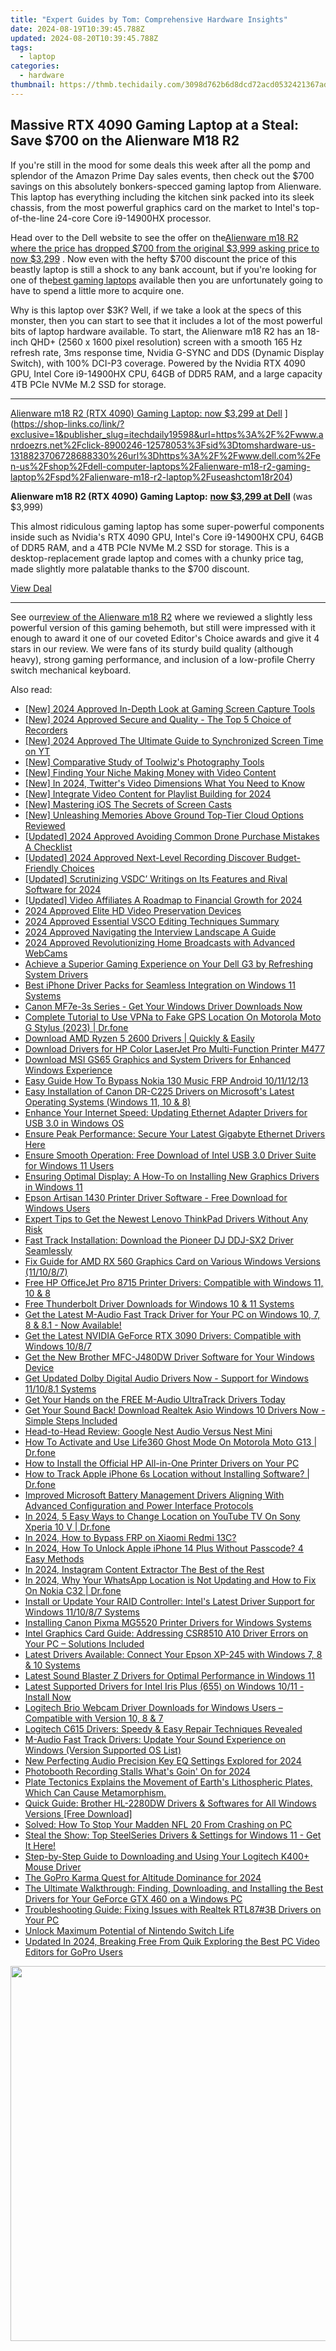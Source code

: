```yaml
---
title: "Expert Guides by Tom: Comprehensive Hardware Insights"
date: 2024-08-19T10:39:45.788Z
updated: 2024-08-20T10:39:45.788Z
tags:
  - laptop
categories:
  - hardware
thumbnail: https://thmb.techidaily.com/3098d762b6d8dcd72acd0532421367ade2e95fba7b5406862c612e4d87ad3713.png
---
```


## Massive RTX 4090 Gaming Laptop at a Steal: Save $700 on the Alienware M18 R2

If you're still in the mood for some deals this week after all the pomp and splendor of the Amazon Prime Day sales events, then check out the $700 savings on this absolutely bonkers-specced gaming laptop from Alienware. This laptop has everything including the kitchen sink packed into its sleek chassis, from the most powerful graphics card on the market to Intel's top-of-the-line 24-core Core i9-14900HX processor.

 Head over to the Dell website to see the offer on the[Alienware m18 R2 where the price has dropped $700 from the original $3,999 asking price to now $3,299](https://shop-links.co/link/?exclusive=1&publisher_slug=itechdaily19598&url=https%3A%2F%2Fwww.anrdoezrs.net%2Fclick-8900246-12578053%3Fsid%3Dtomshardware-us-9689402708627119496%26url%3Dhttps%3A%2F%2Fwww.dell.com%2Fen-us%2Fshop%2Fdell-computer-laptops%2Falienware-m18-r2-gaming-laptop%2Fspd%2Falienware-m18-r2-laptop%2Fuseashctom18r204) . Now even with the hefty $700 discount the price of this beastly laptop is still a shock to any bank account, but if you're looking for one of the[best gaming laptops](https://tools.techidaily.com) available then you are unfortunately going to have to spend a little more to acquire one.

 Why is this laptop over $3K? Well, if we take a look at the specs of this monster, then you can start to see that it includes a lot of the most powerful bits of laptop hardware available. To start, the Alienware m18 R2 has an 18-inch QHD+ (2560 x 1600 pixel resolution) screen with a smooth 165 Hz refresh rate, 3ms response time, Nvidia G-SYNC and DDS (Dynamic Display Switch), with 100% DCI-P3 coverage. Powered by the Nvidia RTX 4090 GPU, Intel Core i9-14900HX CPU, 64GB of DDR5 RAM, and a large capacity 4TB PCIe NVMe M.2 SSD for storage.

---

[Alienware m18 R2 (RTX 4090) Gaming Laptop: now $3,299 at Dell](https://cdn.mos.cms.futurecdn.net/xywfs6xvogH7esZQiGZa6L-200-100.png "Alienware m18 R2 (RTX 4090) Gaming Laptop: now $3,299 at Dell") ](https://shop-links.co/link/?exclusive=1&publisher_slug=itechdaily19598&url=https%3A%2F%2Fwww.anrdoezrs.net%2Fclick-8900246-12578053%3Fsid%3Dtomshardware-us-1318823706728688330%26url%3Dhttps%3A%2F%2Fwww.dell.com%2Fen-us%2Fshop%2Fdell-computer-laptops%2Falienware-m18-r2-gaming-laptop%2Fspd%2Falienware-m18-r2-laptop%2Fuseashctom18r204)

**Alienware m18 R2 (RTX 4090) Gaming Laptop:** [**now $3,299 at Dell**](https://shop-links.co/link/?exclusive=1&publisher_slug=itechdaily19598&url=https%3A%2F%2Fwww.anrdoezrs.net%2Fclick-8900246-12578053%3Fsid%3Dtomshardware-us-9739848733138620684%26url%3Dhttps%3A%2F%2Fwww.dell.com%2Fen-us%2Fshop%2Fdell-computer-laptops%2Falienware-m18-r2-gaming-laptop%2Fspd%2Falienware-m18-r2-laptop%2Fuseashctom18r204) (was $3,999)  
  
 This almost ridiculous gaming laptop has some super-powerful components inside such as Nvidia's RTX 4090 GPU, Intel's Core i9-14900HX CPU, 64GB of DDR5 RAM, and a 4TB PCIe NVMe M.2 SSD for storage. This is a desktop-replacement grade laptop and comes with a chunky price tag, made slightly more palatable thanks to the $700 discount.  

[View Deal](https://shop-links.co/link/?exclusive=1&publisher_slug=itechdaily19598&url=https%3A%2F%2Fwww.anrdoezrs.net%2Fclick-8900246-12578053%3Fsid%3Dtomshardware-us-1318823706728688330%26url%3Dhttps%3A%2F%2Fwww.dell.com%2Fen-us%2Fshop%2Fdell-computer-laptops%2Falienware-m18-r2-gaming-laptop%2Fspd%2Falienware-m18-r2-laptop%2Fuseashctom18r204)

---

 See our[review of the Alienware m18 R2](https://tools.techidaily.com) where we reviewed a slightly less powerful version of this gaming behemoth, but still were impressed with it enough to award it one of our coveted Editor's Choice awards and give it 4 stars in our review. We were fans of its sturdy build quality (although heavy), strong gaming performance, and inclusion of a low-profile Cherry switch mechanical keyboard.

<ins class="adsbygoogle"
     style="display:block"
     data-ad-format="autorelaxed"
     data-ad-client="ca-pub-7571918770474297"
     data-ad-slot="1223367746"></ins>



<ins class="adsbygoogle"
     style="display:block"
     data-ad-client="ca-pub-7571918770474297"
     data-ad-slot="8358498916"
     data-ad-format="auto"
     data-full-width-responsive="true"></ins>

<span class="atpl-alsoreadstyle">Also read:</span>
<div><ul>
<li><a href="https://screen-activity-recording.techidaily.com/new-2024-approved-in-depth-look-at-gaming-screen-capture-tools/"><u>[New] 2024 Approved  In-Depth Look at Gaming Screen Capture Tools</u></a></li>
<li><a href="https://screen-video-capture.techidaily.com/new-2024-approved-secure-and-quality-the-top-5-choice-of-recorders/"><u>[New] 2024 Approved  Secure and Quality - The Top 5 Choice of Recorders</u></a></li>
<li><a href="https://youtube-tips.techidaily.com/024-approved-the-ultimate-guide-to-synchronized-screen-time-on-yt/"><u>[New] 2024 Approved  The Ultimate Guide to Synchronized Screen Time on YT</u></a></li>
<li><a href="https://extra-resources.techidaily.com/new-comparative-study-of-toolwizs-photography-tools/"><u>[New] Comparative Study of Toolwiz's Photography Tools</u></a></li>
<li><a href="https://youtube-webster.techidaily.com/inding-your-niche-making-money-with-video-content/"><u>[New] Finding Your Niche  Making Money with Video Content</u></a></li>
<li><a href="https://twitter-videos.techidaily.com/new-in-2024-twitters-video-dimensions-what-you-need-to-know/"><u>[New] In 2024, Twitter's Video Dimensions  What You Need to Know</u></a></li>
<li><a href="https://fox-http.techidaily.com/new-integrate-video-content-for-playlist-building-for-2024/"><u>[New] Integrate Video Content for Playlist Building for 2024</u></a></li>
<li><a href="https://screen-recording.techidaily.com/new-mastering-ios-the-secrets-of-screen-casts/"><u>[New] Mastering iOS  The Secrets of Screen Casts</u></a></li>
<li><a href="https://some-skills.techidaily.com/new-unleashing-memories-above-ground-top-tier-cloud-options-reviewed/"><u>[New] Unleashing Memories Above Ground  Top-Tier Cloud Options Reviewed</u></a></li>
<li><a href="https://fox-direct.techidaily.com/updated-2024-approved-avoiding-common-drone-purchase-mistakes-a-checklist/"><u>[Updated] 2024 Approved  Avoiding Common Drone Purchase Mistakes  A Checklist</u></a></li>
<li><a href="https://screen-video-capture.techidaily.com/updated-2024-approved-next-level-recording-discover-budget-friendly-choices/"><u>[Updated] 2024 Approved  Next-Level Recording  Discover Budget-Friendly Choices</u></a></li>
<li><a href="https://video-capture.techidaily.com/updated-scrutinizing-vsdc-writings-on-its-features-and-rival-software-for-2024/"><u>[Updated] Scrutinizing VSDC’ Writings on Its Features and Rival Software for 2024</u></a></li>
<li><a href="https://youtube-blog.techidaily.com/ed-video-affiliates-a-roadmap-to-financial-growth-for-2024/"><u>[Updated] Video Affiliates  A Roadmap to Financial Growth for 2024</u></a></li>
<li><a href="https://screen-recording.techidaily.com/2024-approved-elite-hd-video-preservation-devices/"><u>2024 Approved  Elite HD Video Preservation Devices</u></a></li>
<li><a href="https://vp-tips.techidaily.com/2024-approved-essential-vsco-editing-techniques-summary/"><u>2024 Approved  Essential VSCO Editing Techniques Summary</u></a></li>
<li><a href="https://fox-access.techidaily.com/2024-approved-navigating-the-interview-landscape-a-guide/"><u>2024 Approved  Navigating the Interview Landscape  A Guide</u></a></li>
<li><a href="https://remote-screen-capture.techidaily.com/2024-approved-revolutionizing-home-broadcasts-with-advanced-webcams/"><u>2024 Approved  Revolutionizing Home Broadcasts with Advanced WebCams</u></a></li>
<li><a href="https://hardware-help.techidaily.com/achieve-a-superior-gaming-experience-on-your-dell-g3-by-refreshing-system-drivers/"><u>Achieve a Superior Gaming Experience on Your Dell G3 by Refreshing System Drivers</u></a></li>
<li><a href="https://hardware-help.techidaily.com/best-iphone-driver-packs-for-seamless-integration-on-windows-11-systems/"><u>Best iPhone Driver Packs for Seamless Integration on Windows 11 Systems</u></a></li>
<li><a href="https://hardware-help.techidaily.com/canon-mf7e-3s-series-get-your-windows-driver-downloads-now/"><u>Canon MF7e-3s Series - Get Your Windows Driver Downloads Now</u></a></li>
<li><a href="https://fake-location.techidaily.com/complete-tutorial-to-use-vpna-to-fake-gps-location-on-motorola-moto-g-stylus-2023-drfone-by-drfone-virtual-android/"><u>Complete Tutorial to Use VPNa to Fake GPS Location On Motorola Moto G Stylus (2023) | Dr.fone</u></a></li>
<li><a href="https://hardware-help.techidaily.com/download-amd-ryzen-5-2600-drivers-quickly-and-easily/"><u>Download AMD Ryzen 5 2600 Drivers | Quickly & Easily</u></a></li>
<li><a href="https://hardware-help.techidaily.com/download-drivers-for-hp-color-laserjet-pro-multi-function-printer-m477/"><u>Download Drivers for HP Color LaserJet Pro Multi-Function Printer M477</u></a></li>
<li><a href="https://hardware-help.techidaily.com/download-msi-gs65-graphics-and-system-drivers-for-enhanced-windows-experience/"><u>Download MSI GS65 Graphics and System Drivers for Enhanced Windows Experience</u></a></li>
<li><a href="https://android-frp.techidaily.com/easy-guide-how-to-bypass-nokia-130-music-frp-android-10111213-by-drfone-android/"><u>Easy Guide How To Bypass Nokia 130 Music FRP Android 10/11/12/13</u></a></li>
<li><a href="https://hardware-help.techidaily.com/easy-installation-of-canon-dr-c225-drivers-on-microsofts-latest-operating-systems-windows-11-10-and-8/"><u>Easy Installation of Canon DR-C225 Drivers on Microsoft's Latest Operating Systems (Windows 11, 10 & 8)</u></a></li>
<li><a href="https://hardware-help.techidaily.com/enhance-your-internet-speed-updating-ethernet-adapter-drivers-for-usb-30-in-windows-os/"><u>Enhance Your Internet Speed: Updating Ethernet Adapter Drivers for USB 3.0 in Windows OS</u></a></li>
<li><a href="https://hardware-help.techidaily.com/ensure-peak-performance-secure-your-latest-gigabyte-ethernet-drivers-here/"><u>Ensure Peak Performance: Secure Your Latest Gigabyte Ethernet Drivers Here</u></a></li>
<li><a href="https://hardware-help.techidaily.com/ensure-smooth-operation-free-download-of-intel-usb-30-driver-suite-for-windows-11-users/"><u>Ensure Smooth Operation: Free Download of Intel USB 3.0 Driver Suite for Windows 11 Users</u></a></li>
<li><a href="https://hardware-help.techidaily.com/ensuring-optimal-display-a-how-to-on-installing-new-graphics-drivers-in-windows-11/"><u>Ensuring Optimal Display: A How-To on Installing New Graphics Drivers in Windows 11</u></a></li>
<li><a href="https://hardware-help.techidaily.com/epson-artisan-1430-printer-driver-software-free-download-for-windows-users/"><u>Epson Artisan 1430 Printer Driver Software - Free Download for Windows Users</u></a></li>
<li><a href="https://hardware-help.techidaily.com/expert-tips-to-get-the-newest-lenovo-thinkpad-drivers-without-any-risk/"><u>Expert Tips to Get the Newest Lenovo ThinkPad Drivers Without Any Risk</u></a></li>
<li><a href="https://hardware-help.techidaily.com/fast-track-installation-download-the-pioneer-dj-ddj-sx2-driver-seamlessly/"><u>Fast Track Installation: Download the Pioneer DJ DDJ-SX2 Driver Seamlessly</u></a></li>
<li><a href="https://hardware-help.techidaily.com/fix-guide-for-amd-rx-560-graphics-card-on-various-windows-versions-111087/"><u>Fix Guide for AMD RX 560 Graphics Card on Various Windows Versions (11/10/8/7)</u></a></li>
<li><a href="https://hardware-help.techidaily.com/free-hp-officejet-pro-8715-printer-drivers-compatible-with-windows-11-10-and-8/"><u>Free HP OfficeJet Pro 8715 Printer Drivers: Compatible with Windows 11, 10 & 8</u></a></li>
<li><a href="https://hardware-help.techidaily.com/free-thunderbolt-driver-downloads-for-windows-10-and-11-systems/"><u>Free Thunderbolt Driver Downloads for Windows 10 & 11 Systems</u></a></li>
<li><a href="https://hardware-help.techidaily.com/get-the-latest-m-audio-fast-track-driver-for-your-pc-on-windows-10-7-8-and-81-now-available/"><u>Get the Latest M-Audio Fast Track Driver for Your PC on Windows 10, 7, 8 & 8.1 - Now Available!</u></a></li>
<li><a href="https://hardware-help.techidaily.com/get-the-latest-nvidia-geforce-rtx-3090-drivers-compatible-with-windows-1087/"><u>Get the Latest NVIDIA GeForce RTX 3090 Drivers: Compatible with Windows 10/8/7</u></a></li>
<li><a href="https://hardware-help.techidaily.com/get-the-new-brother-mfc-j480dw-driver-software-for-your-windows-device/"><u>Get the New Brother MFC-J480DW Driver Software for Your Windows Device</u></a></li>
<li><a href="https://hardware-help.techidaily.com/get-updated-dolby-digital-audio-drivers-now-support-for-windows-111081-systems/"><u>Get Updated Dolby Digital Audio Drivers Now - Support for Windows 11/10/8.1 Systems</u></a></li>
<li><a href="https://hardware-help.techidaily.com/get-your-hands-on-the-free-m-audio-ultratrack-drivers-today/"><u>Get Your Hands on the FREE M-Audio UltraTrack Drivers Today</u></a></li>
<li><a href="https://hardware-help.techidaily.com/get-your-sound-back-download-realtek-asio-windows-10-drivers-now-simple-steps-included/"><u>Get Your Sound Back! Download Realtek Asio Windows 10 Drivers Now - Simple Steps Included</u></a></li>
<li><a href="https://buynow-reviews.techidaily.com/head-to-head-review-google-nest-audio-versus-nest-mini/"><u>Head-to-Head Review: Google Nest Audio Versus Nest Mini</u></a></li>
<li><a href="https://location-social.techidaily.com/how-to-activate-and-use-life360-ghost-mode-on-motorola-moto-g13-drfone-by-drfone-virtual-android/"><u>How To Activate and Use Life360 Ghost Mode On Motorola Moto G13 | Dr.fone</u></a></li>
<li><a href="https://hardware-help.techidaily.com/how-to-install-the-official-hp-all-in-one-printer-drivers-on-your-pc/"><u>How to Install the Official HP All-in-One Printer Drivers on Your PC</u></a></li>
<li><a href="https://ios-location-track.techidaily.com/how-to-track-apple-iphone-6s-location-without-installing-software-drfone-by-drfone-virtual-ios/"><u>How to Track Apple iPhone 6s Location without Installing Software? | Dr.fone</u></a></li>
<li><a href="https://hardware-help.techidaily.com/improved-microsoft-battery-management-drivers-aligning-with-advanced-configuration-and-power-interface-protocols/"><u>Improved Microsoft Battery Management Drivers Aligning With Advanced Configuration and Power Interface Protocols</u></a></li>
<li><a href="https://change-location.techidaily.com/in-2024-5-easy-ways-to-change-location-on-youtube-tv-on-sony-xperia-10-v-drfone-by-drfone-virtual-android/"><u>In 2024, 5 Easy Ways to Change Location on YouTube TV On Sony Xperia 10 V | Dr.fone</u></a></li>
<li><a href="https://bypass-frp.techidaily.com/in-2024-how-to-bypass-frp-on-xiaomi-redmi-13c-by-drfone-android/"><u>In 2024, How to Bypass FRP on Xiaomi Redmi 13C?</u></a></li>
<li><a href="https://ios-unlock.techidaily.com/in-2024-how-to-unlock-apple-iphone-14-plus-without-passcode-4-easy-methods-by-drfone-ios/"><u>In 2024, How To Unlock Apple iPhone 14 Plus Without Passcode? 4 Easy Methods</u></a></li>
<li><a href="https://instagram-clips.techidaily.com/in-2024-instagram-content-extractor-the-best-of-the-rest/"><u>In 2024, Instagram Content Extractor  The Best of the Rest</u></a></li>
<li><a href="https://location-social.techidaily.com/in-2024-why-your-whatsapp-location-is-not-updating-and-how-to-fix-on-nokia-c32-drfone-by-drfone-virtual-android/"><u>In 2024, Why Your WhatsApp Location is Not Updating and How to Fix On Nokia C32 | Dr.fone</u></a></li>
<li><a href="https://driver-download.techidaily.com/install-or-update-your-raid-controller-intels-latest-driver-support-for-windows-111087-systems/"><u>Install or Update Your RAID Controller: Intel's Latest Driver Support for Windows 11/10/8/7 Systems</u></a></li>
<li><a href="https://hardware-help.techidaily.com/installing-canon-pixma-mg5520-printer-drivers-for-windows-systems/"><u>Installing Canon Pixma MG5520 Printer Drivers for Windows Systems</u></a></li>
<li><a href="https://hardware-help.techidaily.com/intel-graphics-card-guide-addressing-csr8510-a10-driver-errors-on-your-pc-solutions-included/"><u>Intel Graphics Card Guide: Addressing CSR8510 A10 Driver Errors on Your PC – Solutions Included</u></a></li>
<li><a href="https://hardware-help.techidaily.com/latest-drivers-available-connect-your-epson-xp-245-with-windows-7-8-and-10-systems/"><u>Latest Drivers Available: Connect Your Epson XP-245 with Windows 7, 8 & 10 Systems</u></a></li>
<li><a href="https://hardware-help.techidaily.com/latest-sound-blaster-z-drivers-for-optimal-performance-in-windows-11/"><u>Latest Sound Blaster Z Drivers for Optimal Performance in Windows 11</u></a></li>
<li><a href="https://hardware-help.techidaily.com/1722969060661-latest-supported-drivers-for-intel-iris-plus-655-on-windows-1011-install-now/"><u>Latest Supported Drivers for Intel Iris Plus (655) on Windows 10/11 - Install Now</u></a></li>
<li><a href="https://hardware-help.techidaily.com/logitech-brio-webcam-driver-downloads-for-windows-users-compatible-with-version-10-8-and-7/"><u>Logitech Brio Webcam Driver Downloads for Windows Users – Compatible with Version 10, 8 & 7</u></a></li>
<li><a href="https://hardware-help.techidaily.com/logitech-c615-drivers-speedy-and-easy-repair-techniques-revealed/"><u>Logitech C615 Drivers: Speedy & Easy Repair Techniques Revealed</u></a></li>
<li><a href="https://hardware-help.techidaily.com/m-audio-fast-track-drivers-update-your-sound-experience-on-windows-version-supported-os-list/"><u>M-Audio Fast Track Drivers: Update Your Sound Experience on Windows (Version Supported OS List)</u></a></li>
<li><a href="https://audio-shaping.techidaily.com/new-perfecting-audio-precision-key-eq-settings-explored-for-2024/"><u>New Perfecting Audio Precision Key EQ Settings Explored for 2024</u></a></li>
<li><a href="https://extra-support.techidaily.com/photobooth-recording-stalls-whats-goin-on-for-2024/"><u>Photobooth Recording Stalls  What's Goin' On for 2024</u></a></li>
<li><a href="https://hardware-help.techidaily.com/plate-tectonics-explains-the-movement-of-earths-lithospheric-plates-which-can-cause-metamorphism/"><u>Plate Tectonics Explains the Movement of Earth's Lithospheric Plates, Which Can Cause Metamorphism.</u></a></li>
<li><a href="https://hardware-help.techidaily.com/quick-guide-brother-hl-2280dw-drivers-and-softwares-for-all-windows-versions-free-download/"><u>Quick Guide: Brother HL-2280DW Drivers & Softwares for All Windows Versions [Free Download]</u></a></li>
<li><a href="https://program-issues.techidaily.com/solved-how-to-stop-your-madden-nfl-20-from-crashing-on-pc/"><u>Solved: How To Stop Your Madden NFL 20 From Crashing on PC</u></a></li>
<li><a href="https://hardware-help.techidaily.com/1722975652901-steal-the-show-top-steelseries-drivers-and-settings-for-windows-11-get-it-here/"><u>Steal the Show: Top SteelSeries Drivers & Settings for Windows 11 - Get It Here!</u></a></li>
<li><a href="https://hardware-help.techidaily.com/step-by-step-guide-to-downloading-and-using-your-logitech-k400plus-mouse-driver/"><u>Step-by-Step Guide to Downloading and Using Your Logitech K400+ Mouse Driver</u></a></li>
<li><a href="https://some-guidance.techidaily.com/the-gopro-karma-quest-for-altitude-dominance-for-2024/"><u>The GoPro Karma Quest for Altitude Dominance for 2024</u></a></li>
<li><a href="https://hardware-help.techidaily.com/the-ultimate-walkthrough-finding-downloading-and-installing-the-best-drivers-for-your-geforce-gtx-460-on-a-windows-pc/"><u>The Ultimate Walkthrough: Finding, Downloading, and Installing the Best Drivers for Your GeForce GTX 460 on a Windows PC</u></a></li>
<li><a href="https://hardware-help.techidaily.com/troubleshooting-guide-fixing-issues-with-realtek-rtl873b-drivers-on-your-pc/"><u>Troubleshooting Guide: Fixing Issues with Realtek RTL87#3B Drivers on Your PC</u></a></li>
<li><a href="https://games-able.techidaily.com/unlock-maximum-potential-of-nintendo-switch-life/"><u>Unlock Maximum Potential of Nintendo Switch Life</u></a></li>
<li><a href="https://ai-video-apps.techidaily.com/updated-in-2024-breaking-free-from-quik-exploring-the-best-pc-video-editors-for-gopro-users/"><u>Updated In 2024, Breaking Free From Quik Exploring the Best PC Video Editors for GoPro Users</u></a></li>
</ul></div>

<!-- affiliate ads begin -->
<a href="https://appsumo.8odi.net/c/5597632/2075475/7443" target="_top" id="2075475"><img src="//a.impactradius-go.com/display-ad/7443-2075475" border="0" alt="" width="1200" height="600"/></a><img height="0" width="0" src="https://appsumo.8odi.net/i/5597632/2075475/7443" style="position:absolute;visibility:hidden;" border="0" />
<!-- affiliate ads end -->